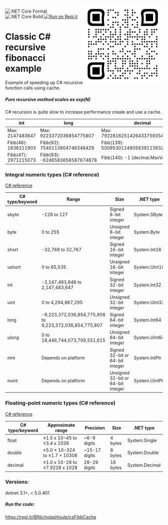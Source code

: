 <img align="right" width="256px" src="https://raw.githubusercontent.com/nicholashoule/img/master/me.svg">

![.NET Core Format](https://github.com/nicholashoule/csFibbCache/workflows/.NET%20Core%20Format/badge.svg?branch=master)
![.NET Core Build](https://github.com/nicholashoule/csFibbCache/workflows/.NET%20Core%20Build/badge.svg?branch=master)
[![Run on Repl.it](https://repl.it/badge/github/nicholashoule/csFibbCache)](https://repl.it/github/nicholashoule/csFibbCache)

# Classic C# recursive fibonacci example

Example of speeding up C# recursive function calls using cache.

##### Pure recursive method scales as exp(N)

C# recursion is quite slow to increase performance create and use a cache.

| **int**              | **long**                       | **decimal**                              |
| -------------------- | ------------------------------ | ---------------------------------------- |
| Max: 2147483647      | Max: 9223372036854775807       | Max: 79228162514264337593543950335       |
| Fibb(46): 1836311903 | Fibb(92): 7540113804746346429  | Fibb(139): 50095301248058391139327916261 |
| Fibb(47): 2971215073 | Fibb(93): -6246583658587674878 | Fibb(140): -1 (decimal.MaxValue)         |

### Integral numeric types (C# reference)

[C# reference](https://docs.microsoft.com/en-us/dotnet/csharp/language-reference/builtin-types/integral-numeric-types)

| **C# type/keyword** | **Range**                                               | **Size**                          | **.NET type**  |
| ------------------- | ------------------------------------------------------- | --------------------------------- | -------------- |
| sbyte               | -128 to 127                                             | Signed 8-bit integer              | System.SByte   |
| byte                | 0 to 255                                                | Unsigned 8-bit integer            | System.Byte    |
| short               | -32,768 to 32,767                                       | Signed 16-bit integer             | System.Int16   |
| ushort              | 0 to 65,535                                             | Unsigned 16-bit integer           | System.UInt16  |
| int                 | -2,147,483,648 to 2,147,483,647                         | Signed 32-bit integer             | System.Int32   |
| uint                | 0 to 4,294,967,295                                      | Unsigned 32-bit integer           | System.UInt32  |
| long                | -9,223,372,036,854,775,808 to 9,223,372,036,854,775,807 | Signed 64-bit integer             | System.Int64   |
| ulong               | 0 to 18,446,744,073,709,551,615                         | Unsigned 64-bit integer           | System.UInt64  |
| nint                | Depends on platform                                     | Signed 32-bit or 64-bit integer   | System.IntPtr  |
| nuint               | Depends on platform                                     | Unsigned 32-bit or 64-bit integer | System.UIntPtr |

### Floating-point numeric types (C# reference)

[C# reference](https://docs.microsoft.com/en-us/dotnet/csharp/language-reference/builtin-types/floating-point-numeric-types)

| **C# type/keyword** | **Approximate range**          | **Precision** | **Size** | **.NET type**  |
| ------------------- | ------------------------------ | ------------- | -------- | -------------- |
| float               | ±1.5 x 10−45 to ±3.4 x 1038    | ~6-9 digits   | 4 bytes  | System.Single  |
| double              | ±5.0 × 10−324 to ±1.7 × 10308  | ~15-17 digits | 8 bytes  | System.Double  |
| decimal             | ±1.0 x 10-28 to ±7.9228 x 1028 | 28-29 digits  | 16 bytes | System.Decimal |

### Versions:

dotnet 3.1+, < 5.0.401

##### Run the code:

https://repl.it/@NicholasHoule/csFibbCache
